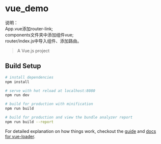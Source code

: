 # vue_demo

说明：  
App.vue添加router-link;  
components文件夹中添加组件vue;  
router/index.js中导入组件、添加路由。  

> A Vue.js project

## Build Setup

``` bash
# install dependencies
npm install

# serve with hot reload at localhost:8080
npm run dev

# build for production with minification
npm run build

# build for production and view the bundle analyzer report
npm run build --report
```

For detailed explanation on how things work, checkout the [guide](http://vuejs-templates.github.io/webpack/) and [docs for vue-loader](http://vuejs.github.io/vue-loader).
